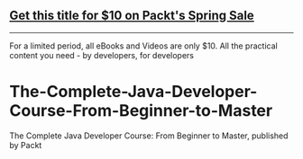 ## [Get this title for $10 on Packt's Spring Sale](https://www.packt.com/V17356?utm_source=github&utm_medium=packt-github-repo&utm_campaign=spring_10_dollar_2022)
-----
For a limited period, all eBooks and Videos are only $10. All the practical content you need \- by developers, for developers

# The-Complete-Java-Developer-Course-From-Beginner-to-Master
The Complete Java Developer Course: From Beginner to Master, published by Packt
